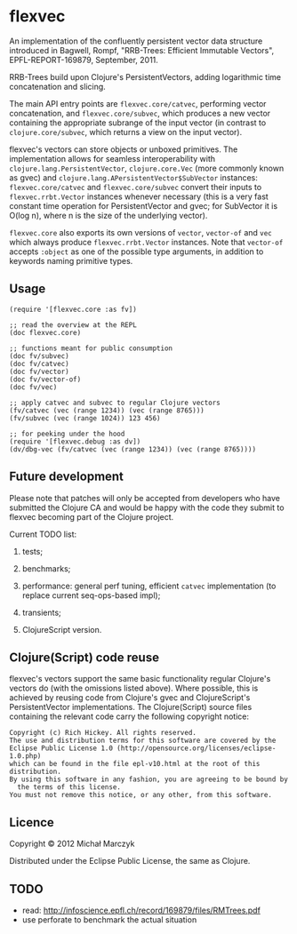 # flexvec

An implementation of the confluently persistent vector data structure
introduced in Bagwell, Rompf, "RRB-Trees: Efficient Immutable
Vectors", EPFL-REPORT-169879, September, 2011.

RRB-Trees build upon Clojure's PersistentVectors, adding logarithmic
time concatenation and slicing.

The main API entry points are `flexvec.core/catvec`, performing vector
concatenation, and `flexvec.core/subvec`, which produces a new vector
containing the appropriate subrange of the input vector (in contrast
to `clojure.core/subvec`, which returns a view on the input vector).

flexvec's vectors can store objects or unboxed primitives. The
implementation allows for seamless interoperability with
`clojure.lang.PersistentVector`, `clojure.core.Vec` (more commonly
known as gvec) and `clojure.lang.APersistentVector$SubVector`
instances: `flexvec.core/catvec` and `flexvec.core/subvec` convert
their inputs to `flexvec.rrbt.Vector` instances whenever necessary
(this is a very fast constant time operation for PersistentVector and
gvec; for SubVector it is O(log n), where n is the size of the
underlying vector).

`flexvec.core` also exports its own versions of `vector`, `vector-of`
and `vec` which always produce `flexvec.rrbt.Vector` instances. Note
that `vector-of` accepts `:object` as one of the possible type
arguments, in addition to keywords naming primitive types.

## Usage

    (require '[flexvec.core :as fv])

    ;; read the overview at the REPL
    (doc flexvec.core)

    ;; functions meant for public consumption
    (doc fv/subvec)
    (doc fv/catvec)
    (doc fv/vector)
    (doc fv/vector-of)
    (doc fv/vec)

    ;; apply catvec and subvec to regular Clojure vectors
    (fv/catvec (vec (range 1234)) (vec (range 8765)))
    (fv/subvec (vec (range 1024)) 123 456)

    ;; for peeking under the hood
    (require '[flexvec.debug :as dv])
    (dv/dbg-vec (fv/catvec (vec (range 1234)) (vec (range 8765))))

## Future development

Please note that patches will only be accepted from developers who
have submitted the Clojure CA and would be happy with the code they
submit to flexvec becoming part of the Clojure project.

Current TODO list:

 1. tests;

 2. benchmarks;

 3. performance: general perf tuning, efficient `catvec`
    implementation (to replace current seq-ops-based impl);

 4. transients;

 5. ClojureScript version.

## Clojure(Script) code reuse

flexvec's vectors support the same basic functionality regular
Clojure's vectors do (with the omissions listed above). Where
possible, this is achieved by reusing code from Clojure's gvec and
ClojureScript's PersistentVector implementations. The Clojure(Script)
source files containing the relevant code carry the following
copyright notice:

    Copyright (c) Rich Hickey. All rights reserved.
    The use and distribution terms for this software are covered by the
    Eclipse Public License 1.0 (http://opensource.org/licenses/eclipse-1.0.php)
    which can be found in the file epl-v10.html at the root of this distribution.
    By using this software in any fashion, you are agreeing to be bound by
      the terms of this license.
    You must not remove this notice, or any other, from this software.

## Licence

Copyright © 2012 Michał Marczyk

Distributed under the Eclipse Public License, the same as Clojure.

## TODO

* read: http://infoscience.epfl.ch/record/169879/files/RMTrees.pdf
* use perforate to benchmark the actual situation
